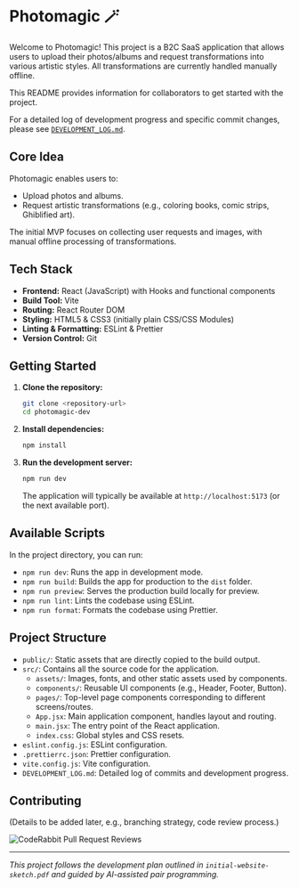 # Photomagic 🪄

Welcome to Photomagic! This project is a B2C SaaS application that allows users to upload their photos/albums and request transformations into various artistic styles. All transformations are currently handled manually offline.

This README provides information for collaborators to get started with the project.

For a detailed log of development progress and specific commit changes, please see [`DEVELOPMENT_LOG.md`](./DEVELOPMENT_LOG.md).

## Core Idea

Photomagic enables users to:
*   Upload photos and albums.
*   Request artistic transformations (e.g., coloring books, comic strips, Ghiblified art).

The initial MVP focuses on collecting user requests and images, with manual offline processing of transformations.

## Tech Stack

*   **Frontend:** React (JavaScript) with Hooks and functional components
*   **Build Tool:** Vite
*   **Routing:** React Router DOM
*   **Styling:** HTML5 & CSS3 (initially plain CSS/CSS Modules)
*   **Linting & Formatting:** ESLint & Prettier
*   **Version Control:** Git

## Getting Started

1.  **Clone the repository:**
    ```bash
    git clone <repository-url>
    cd photomagic-dev
    ```
2.  **Install dependencies:**
    ```bash
    npm install
    ```
3.  **Run the development server:**
    ```bash
    npm run dev
    ```
    The application will typically be available at `http://localhost:5173` (or the next available port).

## Available Scripts

In the project directory, you can run:

*   `npm run dev`: Runs the app in development mode.
*   `npm run build`: Builds the app for production to the `dist` folder.
*   `npm run preview`: Serves the production build locally for preview.
*   `npm run lint`: Lints the codebase using ESLint.
*   `npm run format`: Formats the codebase using Prettier.

## Project Structure

*   `public/`: Static assets that are directly copied to the build output.
*   `src/`: Contains all the source code for the application.
    *   `assets/`: Images, fonts, and other static assets used by components.
    *   `components/`: Reusable UI components (e.g., Header, Footer, Button).
    *   `pages/`: Top-level page components corresponding to different screens/routes.
    *   `App.jsx`: Main application component, handles layout and routing.
    *   `main.jsx`: The entry point of the React application.
    *   `index.css`: Global styles and CSS resets.
*   `eslint.config.js`: ESLint configuration.
*   `.prettierrc.json`: Prettier configuration.
*   `vite.config.js`: Vite configuration.
*   `DEVELOPMENT_LOG.md`: Detailed log of commits and development progress.

## Contributing

(Details to be added later, e.g., branching strategy, code review process.)


![CodeRabbit Pull Request Reviews](https://img.shields.io/coderabbit/prs/github/tanmayBeginsJourney/photomagic?utm_source=oss&utm_medium=github&utm_campaign=tanmayBeginsJourney%2Fphotomagic&labelColor=171717&color=FF570A&link=https%3A%2F%2Fcoderabbit.ai&label=CodeRabbit+Reviews)

---

*This project follows the development plan outlined in `initial-website-sketch.pdf` and guided by AI-assisted pair programming.*
